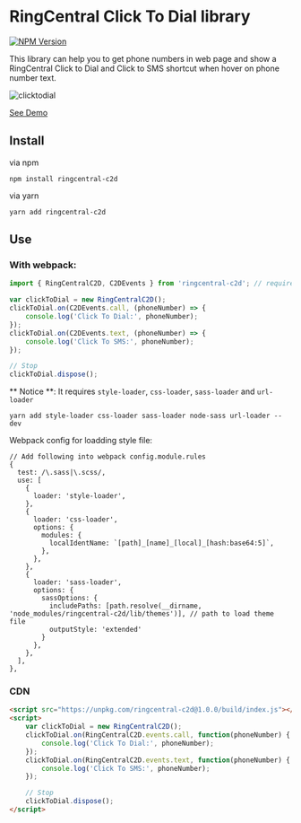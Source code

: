 # RingCentral Click To Dial library

[![NPM Version](https://img.shields.io/npm/v/ringcentral-c2d.svg?style=flat-square)](https://www.npmjs.com/package/ringcentral-c2d)

This library can help you to get phone numbers in web page and show a RingCentral Click to Dial and Click to SMS shortcut when hover on phone number text.

![clicktodial](https://user-images.githubusercontent.com/7036536/51652788-d2627200-1fcb-11e9-8ba3-9e50baeaf8a6.png)

[See Demo](https://ringcentral.github.io/ringcentral-c2d/)

## Install

via npm

```
npm install ringcentral-c2d
```

via yarn

```
yarn add ringcentral-c2d
```

## Use

### With webpack:

```javascript
import { RingCentralC2D, C2DEvents } from 'ringcentral-c2d'; // require url-loader, sass-loader, css-loader, style-loader

var clickToDial = new RingCentralC2D();
clickToDial.on(C2DEvents.call, (phoneNumber) => {
    console.log('Click To Dial:', phoneNumber);
});
clickToDial.on(C2DEvents.text, (phoneNumber) => {
    console.log('Click To SMS:', phoneNumber);
});

// Stop
clickToDial.dispose();
```

** Notice **: It requires `style-loader`, `css-loader`, `sass-loader` and `url-loader`

```
yarn add style-loader css-loader sass-loader node-sass url-loader --dev
```

Webpack config for loadding style file:

```
// Add following into webpack config.module.rules
{
  test: /\.sass|\.scss/,
  use: [
    {
      loader: 'style-loader',
    },
    {
      loader: 'css-loader',
      options: {
        modules: {
          localIdentName: `[path]_[name]_[local]_[hash:base64:5]`,
        },
      },
    },
    {
      loader: 'sass-loader',
      options: {
        sassOptions: {
          includePaths: [path.resolve(__dirname, 'node_modules/ringcentral-c2d/lib/themes')], // path to load theme file
          outputStyle: 'extended'
        }
      },
    },
  ],
},
```

### CDN

```html
<script src="https://unpkg.com/ringcentral-c2d@1.0.0/build/index.js"></script>
<script>
    var clickToDial = new RingCentralC2D();
    clickToDial.on(RingCentralC2D.events.call, function(phoneNumber) {
        console.log('Click To Dial:', phoneNumber);
    });
    clickToDial.on(RingCentralC2D.events.text, function(phoneNumber) {
        console.log('Click To SMS:', phoneNumber);
    });

    // Stop
    clickToDial.dispose();
</script>
```
